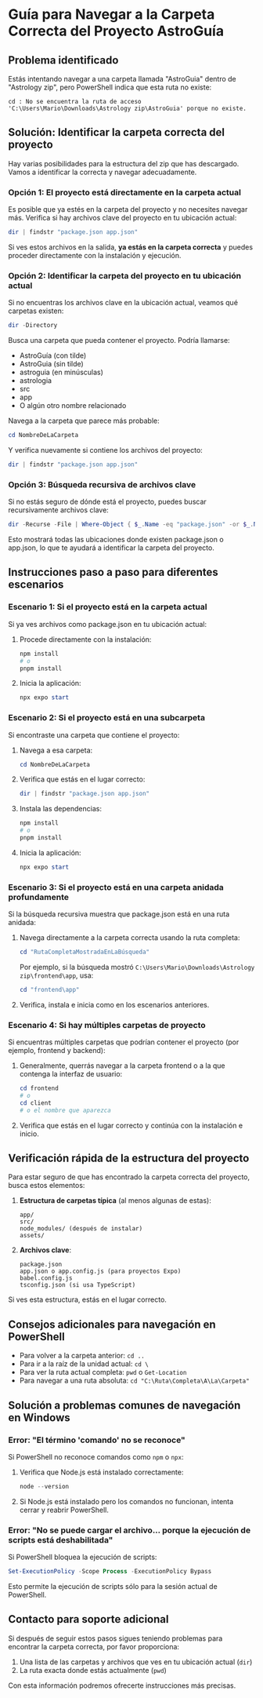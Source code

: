 # Guía para Navegar a la Carpeta Correcta del Proyecto AstroGuía

## Problema identificado

Estás intentando navegar a una carpeta llamada "AstroGuia" dentro de "Astrology zip", pero PowerShell indica que esta ruta no existe:

```
cd : No se encuentra la ruta de acceso 'C:\Users\Mario\Downloads\Astrology zip\AstroGuia' porque no existe.
```

## Solución: Identificar la carpeta correcta del proyecto

Hay varias posibilidades para la estructura del zip que has descargado. Vamos a identificar la correcta y navegar adecuadamente.

### Opción 1: El proyecto está directamente en la carpeta actual

Es posible que ya estés en la carpeta del proyecto y no necesites navegar más. Verifica si hay archivos clave del proyecto en tu ubicación actual:

```powershell
dir | findstr "package.json app.json"
```

Si ves estos archivos en la salida, **ya estás en la carpeta correcta** y puedes proceder directamente con la instalación y ejecución.

### Opción 2: Identificar la carpeta del proyecto en tu ubicación actual

Si no encuentras los archivos clave en la ubicación actual, veamos qué carpetas existen:

```powershell
dir -Directory
```

Busca una carpeta que pueda contener el proyecto. Podría llamarse:
- AstroGuía (con tilde)
- AstroGuia (sin tilde)
- astroguia (en minúsculas)
- astrologia
- src
- app
- O algún otro nombre relacionado

Navega a la carpeta que parece más probable:

```powershell
cd NombreDeLaCarpeta
```

Y verifica nuevamente si contiene los archivos del proyecto:

```powershell
dir | findstr "package.json app.json"
```

### Opción 3: Búsqueda recursiva de archivos clave

Si no estás seguro de dónde está el proyecto, puedes buscar recursivamente archivos clave:

```powershell
dir -Recurse -File | Where-Object { $_.Name -eq "package.json" -or $_.Name -eq "app.json" } | Format-Table FullName
```

Esto mostrará todas las ubicaciones donde existen package.json o app.json, lo que te ayudará a identificar la carpeta del proyecto.

## Instrucciones paso a paso para diferentes escenarios

### Escenario 1: Si el proyecto está en la carpeta actual

Si ya ves archivos como package.json en tu ubicación actual:

1. Procede directamente con la instalación:
   ```powershell
   npm install
   # o
   pnpm install
   ```

2. Inicia la aplicación:
   ```powershell
   npx expo start
   ```

### Escenario 2: Si el proyecto está en una subcarpeta

Si encontraste una carpeta que contiene el proyecto:

1. Navega a esa carpeta:
   ```powershell
   cd NombreDeLaCarpeta
   ```

2. Verifica que estás en el lugar correcto:
   ```powershell
   dir | findstr "package.json app.json"
   ```

3. Instala las dependencias:
   ```powershell
   npm install
   # o
   pnpm install
   ```

4. Inicia la aplicación:
   ```powershell
   npx expo start
   ```

### Escenario 3: Si el proyecto está en una carpeta anidada profundamente

Si la búsqueda recursiva muestra que package.json está en una ruta anidada:

1. Navega directamente a la carpeta correcta usando la ruta completa:
   ```powershell
   cd "RutaCompletaMostradaEnLaBúsqueda"
   ```

   Por ejemplo, si la búsqueda mostró `C:\Users\Mario\Downloads\Astrology zip\frontend\app`, usa:
   ```powershell
   cd "frontend\app"
   ```

2. Verifica, instala e inicia como en los escenarios anteriores.

### Escenario 4: Si hay múltiples carpetas de proyecto

Si encuentras múltiples carpetas que podrían contener el proyecto (por ejemplo, frontend y backend):

1. Generalmente, querrás navegar a la carpeta frontend o a la que contenga la interfaz de usuario:
   ```powershell
   cd frontend
   # o
   cd client
   # o el nombre que aparezca
   ```

2. Verifica que estás en el lugar correcto y continúa con la instalación e inicio.

## Verificación rápida de la estructura del proyecto

Para estar seguro de que has encontrado la carpeta correcta del proyecto, busca estos elementos:

1. **Estructura de carpetas típica** (al menos algunas de estas):
   ```
   app/
   src/
   node_modules/ (después de instalar)
   assets/
   ```

2. **Archivos clave**:
   ```
   package.json
   app.json o app.config.js (para proyectos Expo)
   babel.config.js
   tsconfig.json (si usa TypeScript)
   ```

Si ves esta estructura, estás en el lugar correcto.

## Consejos adicionales para navegación en PowerShell

- Para volver a la carpeta anterior: `cd ..`
- Para ir a la raíz de la unidad actual: `cd \`
- Para ver la ruta actual completa: `pwd` o `Get-Location`
- Para navegar a una ruta absoluta: `cd "C:\Ruta\Completa\A\La\Carpeta"`

## Solución a problemas comunes de navegación en Windows

### Error: "El término 'comando' no se reconoce"

Si PowerShell no reconoce comandos como `npm` o `npx`:

1. Verifica que Node.js está instalado correctamente:
   ```powershell
   node --version
   ```

2. Si Node.js está instalado pero los comandos no funcionan, intenta cerrar y reabrir PowerShell.

### Error: "No se puede cargar el archivo... porque la ejecución de scripts está deshabilitada"

Si PowerShell bloquea la ejecución de scripts:

```powershell
Set-ExecutionPolicy -Scope Process -ExecutionPolicy Bypass
```

Esto permite la ejecución de scripts sólo para la sesión actual de PowerShell.

## Contacto para soporte adicional

Si después de seguir estos pasos sigues teniendo problemas para encontrar la carpeta correcta, por favor proporciona:

1. Una lista de las carpetas y archivos que ves en tu ubicación actual (`dir`)
2. La ruta exacta donde estás actualmente (`pwd`)

Con esta información podremos ofrecerte instrucciones más precisas.